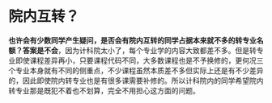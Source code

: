 # 院内互转？

**也许会有少数同学产生疑问，是否会有院内互转的同学占据本来就不多的转专业名额？答案是不会**，因为计科院太小了，每个专业学的内容大致都差不多。但是转专业即使课程差异再小，只要课程代码不同，大多数课程也是不予换修的，更何况三个专业本身就有不同的侧重点，不少课程虽然本质差不多但实际上还是有不少差异的，因此即使院内转专业也是有很多课需要补修的。所以计科院内的同学希望院内转专业那是既犯不着也不划算，完全不用担心这方面的问题。